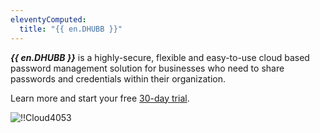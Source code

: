 ```yaml
---
eleventyComputed:
  title: "{{ en.DHUBB }}"
---
```

***{{ en.DHUBB }}*** is a highly-secure, flexible and easy-to-use cloud based password management solution for businesses who need to share passwords and credentials within their organization.

Learn more and start your free [30-day trial](https://password.devolutions.net/).

![!!Cloud4053](https://cdnweb.devolutions.net/docs/docs_en_cloud_Cloud4053.png)
